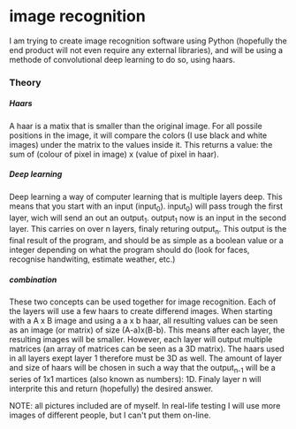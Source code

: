 # image recognition
I am trying to create image recognition software using Python (hopefully the end product will not even require any external libraries), and will be using a methode of convolutional deep learning to do so, using haars.
 
### Theory
##### Haars
A haar is a matix that is smaller than the original image. For all possile positions in the image, it will compare the colors (I use black and white images) under the matrix to the values inside it. This returns a value: the sum of (colour of pixel in image) x (value of pixel in haar).
 
##### Deep learning
Deep learning a way of computer learning that is multiple layers deep. This means that you start with an input (input<sub>0</sub>). input<sub>0</sub>) will pass trough the first layer, wich will send an out an output<sub>1</sub>. output<sub>1</sub> now is an input in the second layer. This carries on over n layers, finaly returing output<sub>n</sub>. This output is the final result of the program, and should be as simple as a boolean value or a integer depending on what the program should do (look for faces, recognise handwiting, estimate weather, etc.)
 
##### combination
These two concepts can be used together for image recognition. Each of the layers will use a few haars to create differend images. When starting with a A x B image and using a a x b haar, all resulting values can be seen as an image (or matrix) of size (A-a)x(B-b). This means after each layer, the resulting images will be smaller. However, each layer will output multiple matrices (an array of matrices can be seen as a 3D matrix). The haars used in all layers exept layer 1 therefore must be 3D as well. The amount of layer and size of haars will be chosen in such a way that the output<sub>n-1</sub> will be a series of 1x1 martices (also known as numbers): 1D. Finaly layer n will interprite this and return (hopefully) the desired answer.  

NOTE: all pictures included are of myself. In real-life testing I will use more images of different people, but I can't put them on-line.
